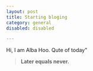```yaml
---
layout: post
title: Starting bloging
category: general
disabled: disabled

---
```


Hi, I am Alba Hoo.
Qute of today"

> **Later equals never.**

